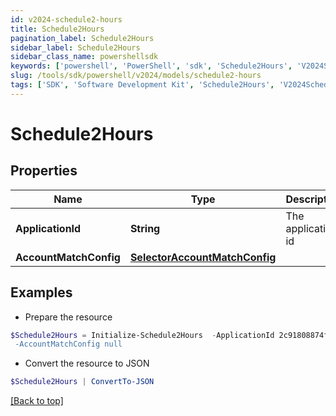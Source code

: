 ```yaml
---
id: v2024-schedule2-hours
title: Schedule2Hours
pagination_label: Schedule2Hours
sidebar_label: Schedule2Hours
sidebar_class_name: powershellsdk
keywords: ['powershell', 'PowerShell', 'sdk', 'Schedule2Hours', 'V2024Schedule2Hours'] 
slug: /tools/sdk/powershell/v2024/models/schedule2-hours
tags: ['SDK', 'Software Development Kit', 'Schedule2Hours', 'V2024Schedule2Hours']
---
```



# Schedule2Hours

## Properties

Name | Type | Description | Notes
------------ | ------------- | ------------- | -------------
**ApplicationId** | **String** | The application id | [optional] 
**AccountMatchConfig** | [**SelectorAccountMatchConfig**](selector-account-match-config) |  | [optional] 

## Examples

- Prepare the resource
```powershell
$Schedule2Hours = Initialize-Schedule2Hours  -ApplicationId 2c91808874ff91550175097daaec161c" `
 -AccountMatchConfig null
```

- Convert the resource to JSON
```powershell
$Schedule2Hours | ConvertTo-JSON
```


[[Back to top]](#) 

